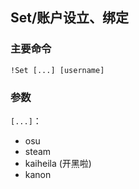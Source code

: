 ## Set/账户设立、绑定

### 主要命令
`!Set [...] [username]`


### 参数

`[...]`：
+ osu
+ steam
+ kaiheila   (开黑啦)
+ kanon
